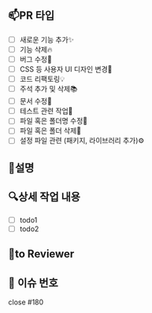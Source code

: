 ## 📫PR 타입

- [ ] 새로운 기능 추가✨
- [ ] 기능 삭제🔥
- [ ] 버그 수정🐛
- [ ] CSS 등 사용자 UI 디자인 변경🎨
- [ ] 코드 리팩토링💡
- [ ] 주석 추가 및 삭제📚
- [ ] 문서 수정🍙
- [ ] 테스트 관련 작업🎄
- [ ] 파일 혹은 폴더명 수정📃
- [ ] 파일 혹은 폴더 삭제🔨
- [ ] 설정 파일 관련 (패키지, 라이브러리 추가)⚙

## 📝설명

<!-- 작업에 대한 설명을 적어주세요! -->

## 🔍상세 작업 내용

- [ ] todo1
- [ ] todo2

## 🌸to Reviewer

<!-- 없으면 지워주세요! -->

## 💜 이슈 번호

<!-- 이슈 close -->

close #180
